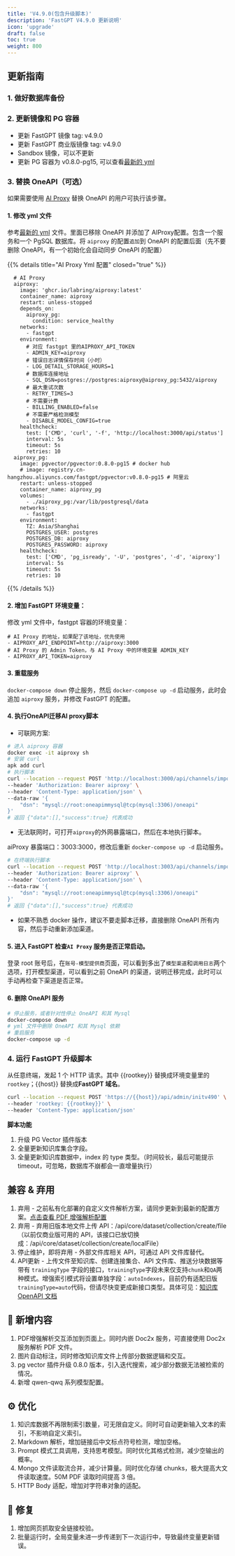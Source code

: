 ```yaml
---
title: 'V4.9.0(包含升级脚本)'
description: 'FastGPT V4.9.0 更新说明'
icon: 'upgrade'
draft: false
toc: true
weight: 800
---
```



## 更新指南

### 1. 做好数据库备份

### 2. 更新镜像和 PG 容器

- 更新 FastGPT 镜像 tag: v4.9.0
- 更新 FastGPT 商业版镜像 tag: v4.9.0
- Sandbox 镜像，可以不更新
- 更新 PG 容器为 v0.8.0-pg15, 可以查看[最新的 yml](https://raw.githubusercontent.com/labring/FastGPT/main/deploy/docker/docker-compose-pgvector.yml)

### 3. 替换 OneAPI（可选）

如果需要使用 [AI Proxy](https://github.com/labring/aiproxy) 替换 OneAPI 的用户可执行该步骤。

#### 1. 修改 yml 文件

参考[最新的 yml](https://raw.githubusercontent.com/labring/FastGPT/main/deploy/docker/docker-compose-pgvector.yml) 文件。里面已移除 OneAPI 并添加了 AIProxy配置。包含一个服务和一个 PgSQL 数据库。将 `aiproxy` 的配置`追加`到 OneAPI 的配置后面（先不要删除 OneAPI，有一个初始化会自动同步 OneAPI 的配置）

{{% details title="AI Proxy Yml 配置" closed="true" %}}

```
  # AI Proxy
  aiproxy:
    image: 'ghcr.io/labring/aiproxy:latest'
    container_name: aiproxy
    restart: unless-stopped
    depends_on:
      aiproxy_pg:
        condition: service_healthy
    networks:
      - fastgpt
    environment:
      # 对应 fastgpt 里的AIPROXY_API_TOKEN
      - ADMIN_KEY=aiproxy
      # 错误日志详情保存时间（小时）
      - LOG_DETAIL_STORAGE_HOURS=1
      # 数据库连接地址
      - SQL_DSN=postgres://postgres:aiproxy@aiproxy_pg:5432/aiproxy
      # 最大重试次数
      - RETRY_TIMES=3
      # 不需要计费
      - BILLING_ENABLED=false
      # 不需要严格检测模型
      - DISABLE_MODEL_CONFIG=true
    healthcheck:
      test: ['CMD', 'curl', '-f', 'http://localhost:3000/api/status']
      interval: 5s
      timeout: 5s
      retries: 10
  aiproxy_pg:
    image: pgvector/pgvector:0.8.0-pg15 # docker hub
    # image: registry.cn-hangzhou.aliyuncs.com/fastgpt/pgvector:v0.8.0-pg15 # 阿里云
    restart: unless-stopped
    container_name: aiproxy_pg
    volumes:
      - ./aiproxy_pg:/var/lib/postgresql/data
    networks:
      - fastgpt
    environment:
      TZ: Asia/Shanghai
      POSTGRES_USER: postgres
      POSTGRES_DB: aiproxy
      POSTGRES_PASSWORD: aiproxy
    healthcheck:
      test: ['CMD', 'pg_isready', '-U', 'postgres', '-d', 'aiproxy']
      interval: 5s
      timeout: 5s
      retries: 10
```

{{% /details %}}

#### 2. 增加 FastGPT 环境变量：

修改 yml 文件中，fastgpt 容器的环境变量：

```
# AI Proxy 的地址，如果配了该地址，优先使用
- AIPROXY_API_ENDPOINT=http://aiproxy:3000
# AI Proxy 的 Admin Token，与 AI Proxy 中的环境变量 ADMIN_KEY
- AIPROXY_API_TOKEN=aiproxy
```

#### 3. 重载服务

`docker-compose down` 停止服务，然后 `docker-compose up -d` 启动服务，此时会追加 `aiproxy` 服务，并修改 FastGPT 的配置。

#### 4. 执行OneAPI迁移AI proxy脚本

- 可联网方案:

```bash
# 进入 aiproxy 容器
docker exec -it aiproxy sh
# 安装 curl
apk add curl
# 执行脚本
curl --location --request POST 'http://localhost:3000/api/channels/import/oneapi' \
--header 'Authorization: Bearer aiproxy' \
--header 'Content-Type: application/json' \
--data-raw '{
    "dsn": "mysql://root:oneapimmysql@tcp(mysql:3306)/oneapi"
}'
# 返回 {"data":[],"success":true} 代表成功
```

- 无法联网时，可打开`aiproxy`的外网暴露端口，然后在本地执行脚本。

aiProxy 暴露端口：3003:3000，修改后重新 `docker-compose up -d` 启动服务。

```bash
# 在终端执行脚本
curl --location --request POST 'http://localhost:3003/api/channels/import/oneapi' \
--header 'Authorization: Bearer aiproxy' \
--header 'Content-Type: application/json' \
--data-raw '{
    "dsn": "mysql://root:oneapimmysql@tcp(mysql:3306)/oneapi"
}'
# 返回 {"data":[],"success":true} 代表成功
```

- 如果不熟悉 docker 操作，建议不要走脚本迁移，直接删除 OneAPI 所有内容，然后手动重新添加渠道。

#### 5. 进入 FastGPT 检查`AI Proxy` 服务是否正常启动。

登录 root 账号后，在`账号-模型提供商`页面，可以看到多出了`模型渠道`和`调用日志`两个选项，打开模型渠道，可以看到之前 OneAPI 的渠道，说明迁移完成，此时可以手动再检查下渠道是否正常。

#### 6. 删除 OneAPI 服务

```bash
# 停止服务，或者针对性停止 OneAPI 和其 Mysql
docker-compose down
# yml 文件中删除 OneAPI 和其 Mysql 依赖
# 重启服务
docker-compose up -d
```

### 4. 运行 FastGPT 升级脚本

从任意终端，发起 1 个 HTTP 请求。其中 {{rootkey}} 替换成环境变量里的 `rootkey`；{{host}} 替换成**FastGPT 域名**。

```bash
curl --location --request POST 'https://{{host}}/api/admin/initv490' \
--header 'rootkey: {{rootkey}}' \
--header 'Content-Type: application/json'
```

**脚本功能**

1. 升级 PG Vector 插件版本
2. 全量更新知识库集合字段。
3. 全量更新知识库数据中，index 的 type 类型。（时间较长，最后可能提示 timeout，可忽略，数据库不崩都会一直增量执行）

## 兼容 & 弃用

1. 弃用 - 之前私有化部署的自定义文件解析方案，请同步更新到最新的配置方案。[点击查看 PDF 增强解析配置](/docs/development/configuration/#使用-doc2x-解析-pdf-文件)
2. 弃用 - 弃用旧版本地文件上传 API：/api/core/dataset/collection/create/file（以前仅商业版可用的 API，该接口已放切换成：/api/core/dataset/collection/create/localFile）
3. 停止维护，即将弃用 - 外部文件库相关 API，可通过 API 文件库替代。
4. API更新 - 上传文件至知识库、创建连接集合、API 文件库、推送分块数据等带有 `trainingType` 字段的接口，`trainingType`字段未来仅支持`chunk`和`QA`两种模式。增强索引模式将设置单独字段：`autoIndexes`，目前仍有适配旧版`trainingType=auto`代码，但请尽快变更成新接口类型。具体可见：[知识库 OpenAPI 文档](/docs/development/openapi/dataset.md)

## 🚀 新增内容

1. PDF增强解析交互添加到页面上。同时内嵌 Doc2x 服务，可直接使用 Doc2x 服务解析 PDF 文件。
2. 图片自动标注，同时修改知识库文件上传部分数据逻辑和交互。
3. pg vector 插件升级 0.8.0 版本，引入迭代搜索，减少部分数据无法被检索的情况。
4. 新增 qwen-qwq 系列模型配置。

## ⚙️ 优化

1. 知识库数据不再限制索引数量，可无限自定义。同时可自动更新输入文本的索引，不影响自定义索引。
2. Markdown 解析，增加链接后中文标点符号检测，增加空格。
3. Prompt 模式工具调用，支持思考模型。同时优化其格式检测，减少空输出的概率。
4. Mongo 文件读取流合并，减少计算量。同时优化存储 chunks，极大提高大文件读取速度。50M PDF 读取时间提高 3 倍。
5. HTTP Body 适配，增加对字符串对象的适配。

## 🐛 修复

1. 增加网页抓取安全链接校验。
2. 批量运行时，全局变量未进一步传递到下一次运行中，导致最终变量更新错误。

